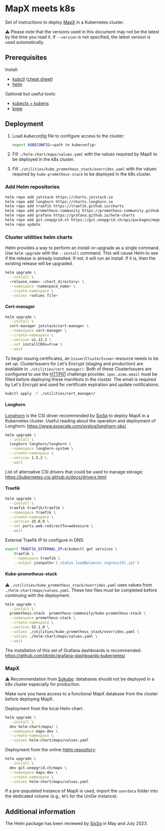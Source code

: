 # MapX meets k8s

Set of instructions to deploy [MapX](https://github.com/unep-grid/mapx) in a Kubernetes cluster.

⚠ Please note that the versions used in this document may not be the latest by the time you read it. If `--version` is not specified, the latest version is used automatically.

## Prerequisites

Install:

- [kubctl](https://kubernetes.io/docs/tasks/tools/#kubectl) ([cheat sheet](https://kubernetes.io/docs/reference/kubectl/cheatsheet/))
- [helm](https://helm.sh/docs/intro/install/)

Optional but useful tools:

- [kubectx + kubens](https://github.com/ahmetb/kubectx#installation)
- [krew](https://krew.sigs.k8s.io/docs/user-guide/setup/install/)

## Deployment

1. Load _kubeconfig_ file to configure access to the cluster:

   ```sh
   export KUBECONFIG=<path to kubeconfig>
   ```

2. Fill `./helm-chart/mapx/values.yaml` with the values required by MapX to be deployed in the k8s cluster.

3. Fill `./utilities/kube_prometheus_stack/overrides.yaml` with the values required by `kube-prometheus-stack` to be deployed in the k8s cluster.

### Add Helm repositories

```sh
helm repo add jetstack https://charts.jetstack.io
helm repo add longhorn https://charts.longhorn.io
helm repo add traefik https://traefik.github.io/charts
helm repo add prometheus-community https://prometheus-community.github.io/helm-charts
helm repo add grafana https://grafana.github.io/helm-charts
helm repo add git.unepgrid.ch https://git.unepgrid.ch/api/packages/mapx/helm
helm repo update
```

### Cluster utilities helm charts

Helm provides a way to perform an install-or-upgrade as a single command. Use `helm upgrade` with the `--install` command. This will cause Helm to see if the release is already installed. If not, it will run an install. If it is, then the existing release will be upgraded.

```sh
helm upgrade \
  --install \
  <release_name> <chart_directory> \
  --namespace <namespace_name> \
  --create-namespace \
  --values <values file>
```

#### Cert-manager

```sh
helm upgrade \
  --install \
  cert-manager jetstack/cert-manager \
  --namespace cert-manager \
  --create-namespace \
  --version v1.13.2 \
  --set installCRDs=true \
  --wait
```

To begin issuing certificates, an `Issuer`/`ClusterIssuer` resource needs to be set up.
ClusterIssuers for Let's Encrypt (staging and production) are available in `./utilities/cert_manager/`.
Both of these ClusterIssuers are configured to use the [HTTP01](https://cert-manager.io/docs/configuration/acme/http01/) challenge provider.
`spec.acme.email` must be filled before deploying these manifests in the cluster. The email is required by Let's Encrypt and used for certificate expiration and update notifications.

```sh
kubctl apply -f ./utilities/cert_manager/
```

#### Longhorn

[Longhorn](https://github.com/longhorn/longhorn) is the CSI driver recommended by [SixSq](https://sixsq.com/) to deploy MapX in a Kubernetes cluster.
Useful reading about the operation and deployment of Longhorn: <https://www.exoscale.com/syslog/longhorn-sks/>

```sh
helm upgrade \
  --install \
  longhorn longhorn/longhorn \
  --namespace longhorn-system \
  --create-namespace \
  --version 1.5.2 \
  --wait
```

List of alternative CSI drivers that could be used to manage storage: <https://kubernetes-csi.github.io/docs/drivers.html>

#### Traefik

```sh
helm upgrade \
  --install \
  traefik traefik/traefik \
  --namespace traefik \
  --create-namespace \
  --version 25.0.0 \
  --set ports.web.redirectTo=websecure \
  --wait
```

External Traefik IP to configure in DNS:

```sh
export TRAEFIK_EXTERNAL_IP=$(kubectl get services \
    traefik \
    --namespace traefik \
    --output jsonpath='{.status.loadBalancer.ingress[0].ip}')
```

#### Kube-prometheus-stack

⚠ `./utilities/kube_prometheus_stack/overrides.yaml` uses values from `./helm-chart/mapx/values.yaml`. These two files must be completed before continuing with the deployment.

```sh
helm upgrade \
  --install \
  prometheus-stack  prometheus-community/kube-prometheus-stack \
  --namespace prometheus-stack \
  --create-namespace \
  --version 52.1.0 \
  --values ./utilities/kube_prometheus_stack/overrides.yaml \
  --values ./helm-chart/mapx/values.yaml \
  --wait
```

The installation of this set of Grafana dashboards is recommended: <https://github.com/dotdc/grafana-dashboards-kubernetes/>

### MapX

⚠ Recommendation from [Sokube](https://www.sokube.io/en/home): databases should not be deployed in a k8s cluster especially for production.

Make sure you have access to a functional MapX database from the cluster before deploying MapX.

Deployment from the local Helm chart:

```sh
helm upgrade \
  --install \
  dev helm-chart/mapx/ \
  --namespace mapx-dev \
  --create-namespace \
  --values helm-chart/mapx/values.yaml
```

Deployment from the online [Helm repository](https://git.unepgrid.ch/mapx/-/packages/helm/mapx/):

```sh
helm upgrade \
  --install \
  dev git.unepgrid.ch/mapx \
  --namespace mapx-dev \
  --create-namespace \
  --values helm-chart/mapx/values.yaml
```

If a pre-populated instance of MapX is used, import the `userdata` folder into the dedicated volume (e.g., `NFS` for the UniGe instance).

## Additional information

The Helm package has been reviewed by [SixSq](https://sixsq.com/) in May and July 2023.
